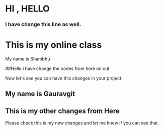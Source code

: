 # HI , HELLO

### I have change this line as well.


# This is my online class

My name is Shambhu


##Hello i have change the codes from here on out


Now let's see you can have this changes in your project.
## My name is Gauravgit 


## This is my other changes from Here

Please check this is my new changes and let me know if you can see that.